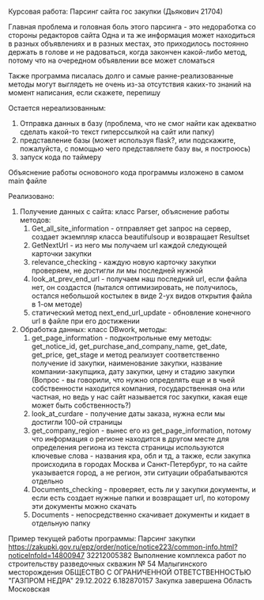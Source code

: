 Курсовая работа: Парсинг сайта гос закупки (Дьякович 21704)

Главная проблема и головная боль этого парсинга - это недоработка со стороны редакторов сайта
Одна и та же информация может находиться в разных объявлениях и в разных местах, это приходилось постоянно держать в
голове и не радоваться, когда закончен какой-либо метод, потому что на очередном объявлении все может сломаться

Также программа писалась долго и самые ранне-реализованные методы могут выглядеть не очень из-за отсутствия
каких-то знаний на момент написания, если скажете, перепишу


Остается нереализованным:
1. Отправка данных в базу (проблема, что не смог найти как адекватно сделать какой-то текст гиперссылкой на сайт или папку)
2. представление базы (может используя flask?, или подскажите, пожалуйста, с помощью чего представляете базу вы, я построюсь)
3. запуск кода по таймеру

Объяснение работы основоного кода программы изложено в самом main файле

Реализовано:
1. Получение данных с сайта:
    класс Parser, объяснение работы методов:
    1. Get_all_site_information - отправляет get запрос на сервер, создает экземпляр класса beautifulsoup и
        возвращает Resultset
    2. GetNextUrl - из него мы получаем url каждой следующей карточки закупки 
    3. relevance_checking - каждую новую карточку закупки проверяем, не достигли ли мы последней нужной
    4. look_at_prev_end_url - получаем наш последний url, если файла нет, он создастся (пытался оптимизировать,
       не получилось, остался небольшой костылек в виде 2-ух видов открытия файла в 1-ом методе)
    5. статический метод next_end_url_update - обновление конечного url в файле при его достижении
2. Обработка данных:
    класс DBwork, методы:
    1. get_page_information - подконтрольные ему методы: get_notice_id, get_purchase_and_company_name, get_date,
        get_price, get_stage и метод реализует соответственно получение id закупки, наименование закупки, название
        компании-закупщика, дату закупки, цену и стадию закупки (Вопрос - вы говорили, что нужно определять еще и
        в чьей собственности находится компания, государственная она или частная, но ведь у нас сайт называется
        гос закупки, какая еще может быть собственность?)
    2. look_at_curdare - получение даты заказа, нужна если мы достигли 100-ой страницы
    3. get_company_region - вынес его из get_page_information, потому что информация о регионе находится в другом месте
        для определения региона из текста страницы используются ключевые слова - названия кра, обл и тд, а также,
        если закупка происходила в городах Москва и Санкт-Петербург, то на сайте указывается город, а не регион, эти
        ситуации обрабатываются отдельно
   4. Documents_checking - проверяет, есть ли у закупки документы, и если есть создает нужные папки и возвращает url,
        по которому эти документы можно скачать
   5. Documents - непосредственно скачивает документы и кидает в отдельную папку
   

Пример текущей работы программы:
Парсинг закупки https://zakupki.gov.ru/epz/order/notice/notice223/common-info.html?noticeInfoId=14800947
32212005382
Выполнение комплекса работ по строительству разведочных скважин № 54 Малыгинского месторождения
ОБЩЕСТВО С ОГРАНИЧЕННОЙ ОТВЕТСТВЕННОСТЬЮ "ГАЗПРОМ НЕДРА"
29.12.2022
6.182870157
Закупка завершена
Область Московская
